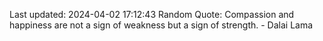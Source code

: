 Last updated: 2024-04-02 17:12:43
Random Quote: Compassion and happiness are not a sign of weakness but a sign of strength. - Dalai Lama